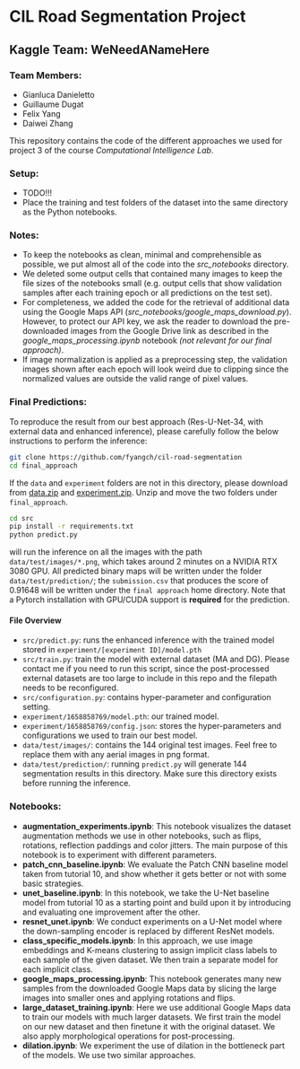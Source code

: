 # CIL Road Segmentation Project
## Kaggle Team: WeNeedANameHere
### Team Members:
* Gianluca Danieletto
* Guillaume Dugat
* Felix Yang
* Daiwei Zhang

This repository contains the code of the different approaches we used for project 3 of the course *Computational Intelligence Lab*.

### Setup:
* TODO!!!
* Place the training and test folders of the dataset into the same directory as the Python notebooks.

### Notes:
* To keep the notebooks as clean, minimal and comprehensible as possible, we put almost all of the code into the *src_notebooks* directory.
* We deleted some output cells that contained many images to keep the file sizes of the notebooks small (e.g. output cells that show validation samples after each training epoch or all predictions on the test set).
* For completeness, we added the code for the retrieval of additional data using the Google Maps API (*src_notebooks/google_maps_download.py*). However, to protect our API key, we ask the reader to download the pre-downloaded images from the Google Drive link as described in the *google_maps_processing.ipynb* notebook *(not relevant for our final approach)*.
* If image normalization is applied as a preprocessing step, the validation images shown after each epoch will look weird due to clipping since the normalized values are outside the valid range of pixel values.

### Final Predictions:
To reproduce the result from our best approach (Res-U-Net-34, with external data and enhanced inference), please carefully follow the below instructions to perform the inference:

```bash
git clone https://github.com/fyangch/cil-road-segmentation
cd final_approach
```

If the `data` and `experiment` folders are not in this directory, please download from
[data.zip](https://drive.google.com/file/d/1jaS_45Bzl9lYbJIZk8_In0Ptu9Mf9p8Q/view?usp=sharing)
and [experiment.zip](https://drive.google.com/file/d/1FyP_HDq0qAO2Tuekr8AZWLyOIDuDrMc7/view?usp=sharing).
Unzip and move the two folders under `final_approach`.

```bash
cd src
pip install -r requirements.txt
python predict.py
```

will run the inference on all the images with the path
`data/test/images/*.png`, which takes around 2 minutes on a NVIDIA RTX 3080 GPU. 
All predicted binary maps will be written under the folder `data/test/prediction/`;
the `submission.csv` that produces the score of 0.91648 will be written under the `final approach` home directory.
Note that a Pytorch installation with GPU/CUDA support is **required** for the prediction.

#### File Overview
* `src/predict.py`: runs the enhanced inference with the trained model stored in `experiment/[experiment ID]/model.pth`
* `src/train.py`: train the model with external dataset (MA and DG). Please contact me if you need to run this script, since the post-processed external datasets are too large to include in this repo and the filepath needs to be reconfigured.
* `src/configuration.py`: contains hyper-parameter and configuration setting.
* `experiment/1658858769/model.pth`: our trained model.
* `experiment/1658858769/config.json`: stores the hyper-parameters and configurations we used to train our best model.
* `data/test/images/`: contains the 144 original test images. Feel free to replace them with any aerial images in png format.
* `data/test/prediction/`: running `predict.py` will generate 144 segmentation results in this directory. Make sure this directory exists before running the inference.


### Notebooks:
* **augmentation_experiments.ipynb**: This notebook visualizes the dataset augmentation methods we use in other notebooks, such as flips, rotations, reflection paddings and color jitters. The main purpose of this notebook is to experiment with different parameters.
* **patch_cnn_baseline.ipynb**: We evaluate the Patch CNN baseline model taken from tutorial 10, and show whether it gets better or not with some basic strategies.
* **unet_baseline.ipynb**: In this notebook, we take the U-Net baseline model from tutorial 10 as a starting point and build upon it by introducing and evaluating one improvement after the other.
* **resnet_unet.ipynb**: We conduct experiments on a U-Net model where the down-sampling encoder is replaced by different ResNet models.
* **class_specific_models.ipynb**: In this approach, we use image embeddings and K-means clustering to assign implicit class labels to each sample of the given dataset. We then train a separate model for each implicit class.
* **google_maps_processing.ipynb**: This notebook generates many new samples from the downloaded Google Maps data by slicing the large images into smaller ones and applying rotations and flips.
* **large_dataset_training.ipynb**: Here we use additional Google Maps data to train our models with much larger datasets. We first train the model on our new dataset and then finetune it with the original dataset. We also apply morphological operations for post-processing.
* **dilation.ipynb**: We experiment the use of dilation in the bottleneck part of the models. We use two similar approaches.
